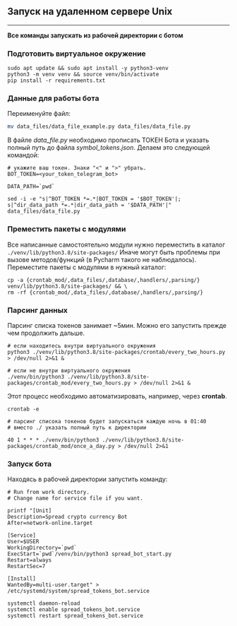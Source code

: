 ## Запуск на удаленном сервере Unix
---

**Все команды запускать из рабочей директории с ботом** 
### Подготовить виртуальное окружение
```shell
sudo apt update && sudo apt install -y python3-venv
python3 -m venv venv && source venv/bin/activate
pip install -r requirements.txt
```
### Данные для работы бота
Переименуйте файл:
```sh
mv data_files/data_file_example.py data_files/data_file.py
```
В файле *data_file.py* необходимо прописать ТОКЕН Бота и указать полный путь до файла *symbol_tokens.json*.
Делаем это следующей командой:
```shell
# укажите ваш токен. Знаки "<" и ">" убрать.
BOT_TOKEN=<your_token_telegram_bot>
```
```shell
DATA_PATH=`pwd`

sed -i -e "s|^BOT_TOKEN *=.*|BOT_TOKEN = '$BOT_TOKEN'|; s|^dir_data_path *=.*|dir_data_path = '$DATA_PATH'|" data_files/data_file.py
```
### Преместить пакеты с модулями
Все написанные самостоятельно модули нужно переместить в каталог `./venv/lib/python3.8/site-packages/`
Иначе могут быть проблемы при вызове методов/функций (в Pycharm такого не наблюдалось).
Переместите пакеты с модулями в нужный каталог:
```shell
cp -a {crontab_mod/,data_files/,database/,handlers/,parsing/} venv/lib/python3.8/site-packages/ && \
rm -rf {crontab_mod/,data_files/,database/,handlers/,parsing/}
```
### Парсинг данных
Парсинг списка токенов занимает ~5мин. Можно его запустить прежде чем продолжить дальше.
```shell
# если находитесь внутри виртуального окружения
python3 ./venv/lib/python3.8/site-packages/crontab/every_two_hours.py > /dev/null 2>&1 &
```
```shell
# если не внутри виртуального окружения
./venv/bin/python3 ./venv/lib/python3.8/site-packages/crontab_mod/every_two_hours.py > /dev/null 2>&1 &
```
Этот процесс необходимо автоматизировать, например, через **crontab**.
```shell
crontab -e

# парсинг списока токенов будет запускаться каждую ночь в 01:40
# вместо ./ указать полный путь к директории

40 1 * * * ./venv/bin/python3 ./venv/lib/python3.8/site-packages/crontab_mod/once_a_day.py > /dev/null 2>&1
```
### Запуск бота
Находясь в рабочей директории запустить команду:
```shell
# Run from work directory.
# Change name for service file if you want.

printf "[Unit]
Description=Spread crypto currency Bot
After=network-online.target

[Service]
User=$USER
WorkingDirectory=`pwd`
ExecStart=`pwd`/venv/bin/python3 spread_bot_start.py
Restart=always
RestartSec=7

[Install]
WantedBy=multi-user.target" > /etc/systemd/system/spread_tokens_bot.service
```
```shell
systemctl daemon-reload
systemctl enable spread_tokens_bot.service
systemctl restart spread_tokens_bot.service
```
